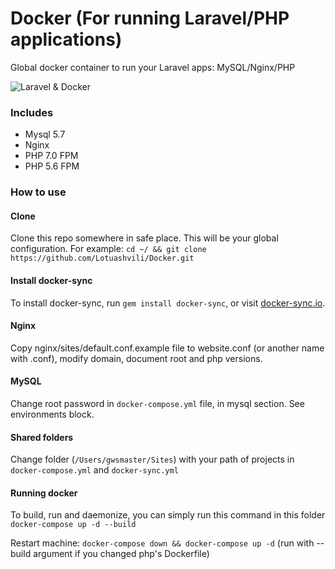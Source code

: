 # Docker (For running Laravel/PHP applications)

Global docker container to run your Laravel apps: MySQL/Nginx/PHP

![Laravel & Docker](https://cloud.githubusercontent.com/assets/6238393/24731434/06790214-1a7b-11e7-87d7-f7c0aa71be17.png)

### Includes

+ Mysql 5.7
+ Nginx
+ PHP 7.0 FPM
+ PHP 5.6 FPM

### How to use

#### Clone

Clone this repo somewhere in safe place. This will be your global configuration. For example: `cd ~/ && git clone https://github.com/Lotuashvili/Docker.git`

#### Install docker-sync

To install docker-sync, run `gem install docker-sync`, or visit [docker-sync.io](http://docker-sync.io/).

#### Nginx

Copy nginx/sites/default.conf.example file to website.conf (or another name with .conf), modify domain, document root and php versions.

#### MySQL

Change root password in `docker-compose.yml` file, in mysql section. See environments block.

#### Shared folders

Change folder (`/Users/gwsmaster/Sites`) with your path of projects in `docker-compose.yml` and `docker-sync.yml`

#### Running docker

To build, run and daemonize, you can simply run this command in this folder `docker-compose up -d --build`

Restart machine: `docker-compose down && docker-compose up -d` (run with --build argument if you changed php's Dockerfile)
